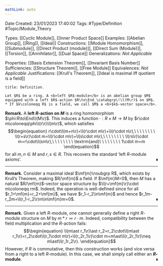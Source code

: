 ```yaml
---
mathLink: auto
---
```


<div class="topSpace"></div>

Date Created: 23/01/2023 17:40:02
Tags: #Type/Definition #Topic/Module_Theory

Types: [[Cyclic Module]], [[Inner Product Space]]
Examples: [[Abelian Group]], [[Ring]], [[Ideal]]
Constructions: [[Module Homomorphism]], [[Submodule]], [[Direct Product (module)]], [[Direct Sum (Module)]], [[Torsion]], [[Annihilator]], [[Dual Space]]
Generalizations: <i>Not Applicable</i>

Properties: [[Basis Extension Theorem]], [[Invariant Basis Number]]
Sufficiencies: [[Structure Theorem]], [[Free Module]]
Equivalences: <i>Not Applicable</i>
Justifications: [[Krull's Theorem]], [[Ideal is maximal iff quotient is a field]]

``` ad-Definition
title: Definition.

Let $R$ be a ring. A <b>left $R$-module</b> is an abelian group $M$ equipped with a left $R$-action $R\to\End_\catabgrp\!\l(M\r)$ on $M$.
* If $k\coloneqq R$ is a field, we call $M$ a <b>$k$-vector space</b>.

```

<b>Remark.</b> A <b>left $R$-action on $M$</b> is a ring homomorphism $\phi:R\to\End\l(M\r)$. This induces a function $\cdot:R\times M\to M$ by $r\cdot m\coloneqq\phi\l(r\r)\l(m\r)$, which satisfies
$$\begin{equation}
    r\cdot\l(m+n\r)=\l(r\cdot m\r)+\l(r\cdot n\r),\ \ \ \ \ \ \ \ \l(r+s\r)\cdot m=\l(r\cdot m\r)+\l(s\cdot m\r),\ \ \ \ \ \ \ \ \l(rs\r)\cdot m=r\cdot\l(sm\r),\ \ \ \ \ \ \ \ \textrm{and}\ \ \ \ \ \ \ \ 1\cdot m=m
\end{equation}$$
for all $m,n\in M$ and $r,s\in R$. This recovers the standard ‘left $R$-module axioms’.<span style="float:right;">$\blacklozenge$</span>

---

<b>Remark.</b> Consider a maximal ideal $\mf{m}\nsubgrp R$, which exists by Krull’s Theorem, making $R/\mf{m}$ a field. If $\mf{m}M=0$, then $M$ has a natural $R/\mf{m}$-vector space structure by $\l(r+\mf{m}\r)\cdot m\coloneqq rm$. Indeed, the operation is well-defined since for all $r_1+\mf{m}=r_2+\mf{m}$, we have $r_1-r_2\in\mf{m}$ and hence $r_1m-r_2m=\l(r_1-r_2\r)m\in\mf{m}m=0$.<span style="float:right;">$\blacklozenge$</span>

---

<b>Remark.</b> Given a left $R$-module, one cannot generally define a right $R$-module structure on $M$ by $m\ast r\coloneqq r\cdot m$. Indeed, compatibility between the field multiplication and the $R$-action fails:
$$\begin{equation}
    \l(m\ast r_1\r)\ast r_2=r_2\cdot\l(m\ast r_1\r)=r_2\cdot\l(r_1\cdot m\r)=\l(r_2r_1\r)\cdot m=m\ast\l(r_2r_1\r)\neq m\ast\l(r_1r_2\r).
\end{equation}$$
However, if $R$ is commutative, then this construction works (and vice versa from a right to a left $R$-module). In this case, we shall simply call either an <b>$R$-module</b>.<span style="float:right;">$\blacklozenge$</span>
